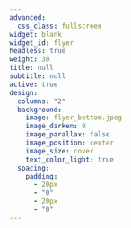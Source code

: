 ```yaml
---
advanced:
  css_class: fullscreen
widget: blank
widget_id: flyer
headless: true
weight: 30
title: null
subtitle: null
active: true
design:
  columns: "2"
  background:
    image: flyer_bottom.jpeg
    image_darken: 0
    image_parallax: false
    image_position: center
    image_size: cover
    text_color_light: true
  spacing:
    padding:
      - 20px
      - "0"
      - 20px
      - "0"
---
```

